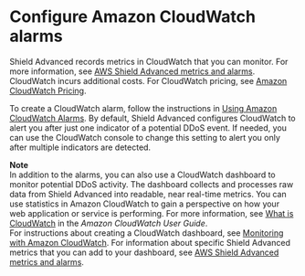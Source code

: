 # Configure Amazon CloudWatch alarms<a name="get-started-fms-shield-alarms"></a>

Shield Advanced records metrics in CloudWatch that you can monitor\. For more information, see [AWS Shield Advanced metrics and alarms](monitoring-cloudwatch.md#set-ddos-alarms)\. CloudWatch incurs additional costs\. For CloudWatch pricing, see [Amazon CloudWatch Pricing](http://aws.amazon.com/cloudwatch/pricing/)\.

To create a CloudWatch alarm, follow the instructions in [Using Amazon CloudWatch Alarms](https://docs.aws.amazon.com/AmazonCloudWatch/latest/monitoring/AlarmThatSendsEmail.html)\. By default, Shield Advanced configures CloudWatch to alert you after just one indicator of a potential DDoS event\. If needed, you can use the CloudWatch console to change this setting to alert you only after multiple indicators are detected\. 

**Note**  
In addition to the alarms, you can also use a CloudWatch dashboard to monitor potential DDoS activity\. The dashboard collects and processes raw data from Shield Advanced into readable, near real\-time metrics\. You can use statistics in Amazon CloudWatch to gain a perspective on how your web application or service is performing\. For more information, see [What is CloudWatch](https://docs.aws.amazon.com/AmazonCloudWatch/latest/DeveloperGuide/WhatIsCloudWatch.html) in the *Amazon CloudWatch User Guide*\.  
For instructions about creating a CloudWatch dashboard, see [Monitoring with Amazon CloudWatch](monitoring-cloudwatch.md)\. For information about specific Shield Advanced metrics that you can add to your dashboard, see [AWS Shield Advanced metrics and alarms](monitoring-cloudwatch.md#set-ddos-alarms)\. 
